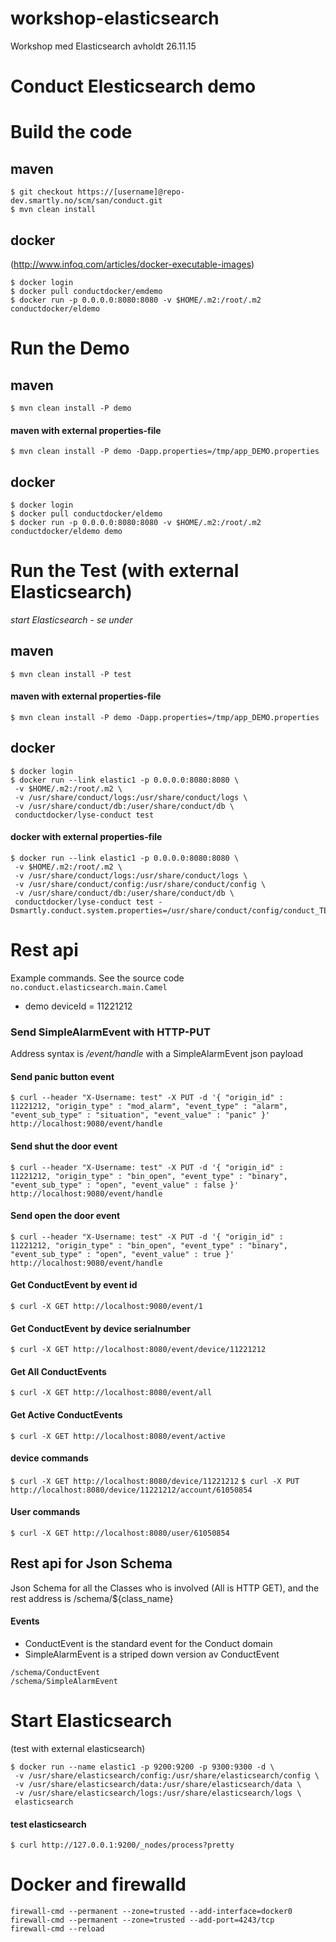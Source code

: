 # workshop-elasticsearch
Workshop med Elasticsearch avholdt 26.11.15

# Conduct Elesticsearch demo

# Build the code
## maven
```
$ git checkout https://[username]@repo-dev.smartly.no/scm/san/conduct.git
$ mvn clean install
```

## docker
(http://www.infoq.com/articles/docker-executable-images)
```
$ docker login
$ docker pull conductdocker/emdemo
$ docker run -p 0.0.0.0:8080:8080 -v $HOME/.m2:/root/.m2 conductdocker/eldemo
```

# Run the Demo
## maven
```
$ mvn clean install -P demo
```
#### maven with external properties-file
```
$ mvn clean install -P demo -Dapp.properties=/tmp/app_DEMO.properties
```

## docker
```
$ docker login
$ docker pull conductdocker/eldemo
$ docker run -p 0.0.0.0:8080:8080 -v $HOME/.m2:/root/.m2 conductdocker/eldemo demo
```

# Run the Test (with external Elasticsearch)
*start Elasticsearch - se under*
## maven
```
$ mvn clean install -P test
```
#### maven with external properties-file
```
$ mvn clean install -P demo -Dapp.properties=/tmp/app_DEMO.properties
```

## docker
```
$ docker login
$ docker run --link elastic1 -p 0.0.0.0:8080:8080 \
 -v $HOME/.m2:/root/.m2 \
 -v /usr/share/conduct/logs:/usr/share/conduct/logs \
 -v /usr/share/conduct/db:/user/share/conduct/db \
 conductdocker/lyse-conduct test
```
#### docker with external properties-file
```
$ docker run --link elastic1 -p 0.0.0.0:8080:8080 \
 -v $HOME/.m2:/root/.m2 \
 -v /usr/share/conduct/logs:/usr/share/conduct/logs \
 -v /usr/share/conduct/config:/usr/share/conduct/config \
 -v /usr/share/conduct/db:/user/share/conduct/db \
 conductdocker/lyse-conduct test -Dsmartly.conduct.system.properties=/usr/share/conduct/config/conduct_TEST.properties
```

# Rest api
Example commands. See the source code `no.conduct.elasticsearch.main.Camel`
* demo deviceId = 11221212

### Send SimpleAlarmEvent with HTTP-PUT
Address syntax is _/event/handle_ with a SimpleAlarmEvent json payload

#### Send panic button event
`$ curl --header "X-Username: test" -X PUT -d '{ "origin_id" : 11221212, "origin_type" : "mod_alarm", "event_type" : "alarm", "event_sub_type" : "situation", "event_value" : "panic" }' http://localhost:9080/event/handle`

#### Send shut the door event
`$ curl --header "X-Username: test" -X PUT -d '{ "origin_id" : 11221212, "origin_type" : "bin_open", "event_type" : "binary", "event_sub_type" : "open", "event_value" : false }' http://localhost:9080/event/handle`

#### Send open the door event
`$ curl --header "X-Username: test" -X PUT -d '{ "origin_id" : 11221212, "origin_type" : "bin_open", "event_type" : "binary", "event_sub_type" : "open", "event_value" : true }' http://localhost:9080/event/handle`

#### Get ConductEvent by event id
`$ curl -X GET http://localhost:9080/event/1`

#### Get ConductEvent by device serialnumber
`$ curl -X GET http://localhost:8080/event/device/11221212`

#### Get All ConductEvents
`$ curl -X GET http://localhost:8080/event/all`

#### Get Active ConductEvents
`$ curl -X GET http://localhost:8080/event/active`

#### device commands
`$ curl -X GET http://localhost:8080/device/11221212`
`$ curl -X PUT http://localhost:8080/device/11221212/account/61050854`

#### User commands
`$ curl -X GET http://localhost:8080/user/61050854`

## Rest api for Json Schema
Json Schema for all the Classes who is involved (All is HTTP GET), and the rest address is /schema/${class_name}
#### Events
* ConductEvent is the standard event for the Conduct domain
* SimpleAlarmEvent is a striped down version av ConductEvent
```
/schema/ConductEvent
/schema/SimpleAlarmEvent
```

# Start Elasticsearch
(test with external elasticsearch)
```
$ docker run --name elastic1 -p 9200:9200 -p 9300:9300 -d \
 -v /usr/share/elasticsearch/config:/usr/share/elasticsearch/config \
 -v /usr/share/elasticsearch/data:/usr/share/elasticsearch/data \
 -v /usr/share/elasticsearch/logs:/usr/share/elasticsearch/logs \
 elasticsearch
```
#### test elasticsearch
`$ curl http://127.0.0.1:9200/_nodes/process?pretty`


# Docker and firewalld
```
firewall-cmd --permanent --zone=trusted --add-interface=docker0
firewall-cmd --permanent --zone=trusted --add-port=4243/tcp
firewall-cmd --reload
```

